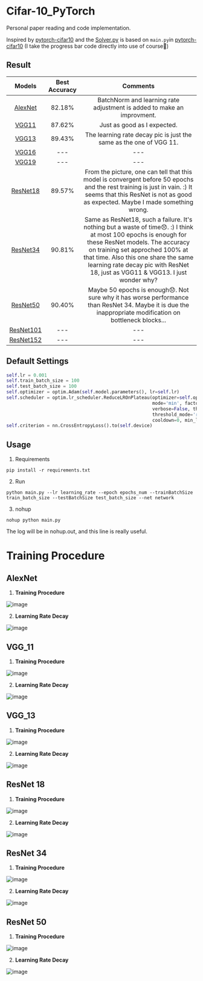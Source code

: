 # Cifar-10_PyTorch

Personal paper reading and code implementation.

Inspired by [pytorch-cifar10](https://github.com/icpm/pytorch-cifar10) and the [Solver.py](https://github.com/zhang-zx/cifar10_pytorch/master/Solver.py) is based on `main.py`in [pytorch-cifar10](https://github.com/icpm/pytorch-cifar10) (I take the progress bar code directly into use of course🌝)

## Result
Models | Best Accuracy | Comments
:---:|:---:|:---:
[AlexNet](https://github.com/zhang-zx/cifar10_pytorch/master/models/AlexNet.py) | 82.18% | BatchNorm and learning rate adjustment is added to make an improvment. 
[VGG11](https://github.com/zhang-zx/cifar10_pytorch/master/models/VGGt.py) |87.62% |Just as good as I expected.
[VGG13](https://github.com/zhang-zx/cifar10_pytorch/master/models/VGG.py) |89.43% |The learning rate decay pic is just the same as the one of VGG 11.
[VGG16](https://github.com/zhang-zx/cifar10_pytorch/master/models/VGG.py) |--- |---
[VGG19](https://github.com/zhang-zx/cifar10_pytorch/master/models/VGG.py) |--- |---
[ResNet18](https://github.com/zhang-zx/cifar10_pytorch/master/models/ResNet.py) | 89.57% |From the picture, one can tell that this model is convergent before 50 epochs and the rest training is just in vain. :) It seems that this ResNet is not as good as expected. Maybe I made something wrong.
[ResNet34](https://github.com/zhang-zx/cifar10_pytorch/master/models/ResNet.py) | 90.81% |Same as ResNet18, such a failure. It's nothing but a waste of time😞. :) I think at most 100 epochs is enough for these ResNet models. The accuracy on training set approched 100% at that time. Also this one share the same learning rate decay pic with ResNet 18, just as VGG11 & VGG13. I just wonder why?
[ResNet50](https://github.com/zhang-zx/cifar10_pytorch/master/models/ResNet.py) |90.40% |Maybe 50 epochs is enough😞. Not sure why it has worse performance than ResNet 34. Maybe it is due the inappropriate modification on bottleneck blocks...
[ResNet101](https://github.com/zhang-zx/cifar10_pytorch/master/models/ResNet.py) | ---|---
[ResNet152](https://github.com/zhang-zx/cifar10_pytorch/master/models/ResNet.py) | --- |---



## Default Settings

```python 
self.lr = 0.001
self.train_batch_size = 100
self.test_batch_size = 100
self.optimizer = optim.Adam(self.model.parameters(), lr=self.lr)
self.scheduler = optim.lr_scheduler.ReduceLROnPlateau(optimizer=self.optimizer, 
                                                      mode='min', factor=0.5, patience=5, 
                                                      verbose=False, threshold=0.0001, 
                                                      threshold_mode='rel',
                                                      cooldown=0, min_lr=1e-5, eps=1e-08)
self.criterion = nn.CrossEntropyLoss().to(self.device)
```




## Usage

1. Requirements

```shell
pip install -r requirements.txt
```

2. Run

```shell
python main.py --lr learning_rate --epoch epochs_num --trainBatchSize train_batch_size --testBatchSize test_batch_size --net network
```

3. nohup

```shell
nohup python main.py
```

The log will be in nohup.out, and this line is really useful.

# Training Procedure

## AlexNet

1. **Training Procedure** 

![image](./Img/AlexNet_Train.png)

2. **Learning Rate Decay** 

![image](./Img/AlexNet_Learning_Rate.png)

## VGG_11

1. **Training Procedure** 

![image](./Img/VGG_11_Train.png)

2. **Learning Rate Decay** 

![image](./Img/VGG_11_Learning_Rate.png)

## VGG_13

1. **Training Procedure** 

![image](./Img/VGG_13_Train.png)

2. **Learning Rate Decay** 

![image](./Img/VGG_13_Learning_Rate.png)

## ResNet 18

1. **Training Procedure** 

![image](./Img/ResNet18_Train.png)

2. **Learning Rate Decay** 

![image](./Img/ResNet18_Learning_Rate.png)

## ResNet 34

1. **Training Procedure** 

![image](./Img/ResNet34_Train.png)

2. **Learning Rate Decay** 

![image](./Img/ResNet34_Learning_Rate.png)

## ResNet 50

1. **Training Procedure** 

![image](./Img/ResNet50_Train.png)

2. **Learning Rate Decay** 

![image](./Img/ResNet50_Learning_Rate.png)
